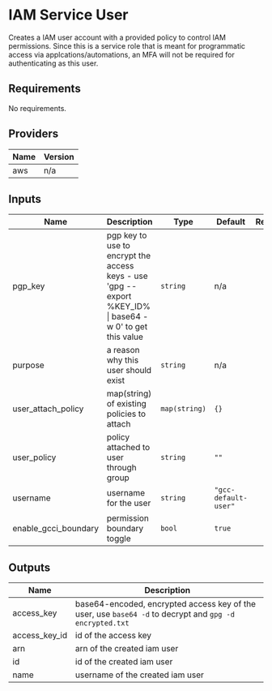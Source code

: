 # IAM Service User

Creates a IAM user account with a provided policy to control IAM permissions. Since this is a service role that is meant for programmatic access via applcations/automations, an MFA will not be required for authenticating as this user.

## Requirements

No requirements.

## Providers

| Name | Version |
|------|---------|
| aws | n/a |

## Inputs

| Name | Description | Type | Default | Required |
|------|-------------|------|---------|:--------:|
| pgp\_key | pgp key to use to encrypt the access keys - use 'gpg --export %KEY\_ID% \| base64 -w 0' to get this value | `string` | n/a | yes |
| purpose | a reason why this user should exist | `string` | n/a | yes |
| user\_attach\_policy | map(string) of existing policies to attach | `map(string)` | `{}` | no |
| user\_policy | policy attached to user through group | `string` | `""` | no |
| username | username for the user | `string` | `"gcc-default-user"` | no |
| enable\_gcci\_boundary | permission boundary toggle | `bool` | `true` | no |

## Outputs

| Name | Description |
|------|-------------|
| access\_key | base64-encoded, encrypted access key of the user, use `base64 -d` to decrypt and `gpg -d encrypted.txt` |
| access\_key\_id | id of the access key |
| arn | arn of the created iam user |
| id | id of the created iam user |
| name | username of the created iam user |

